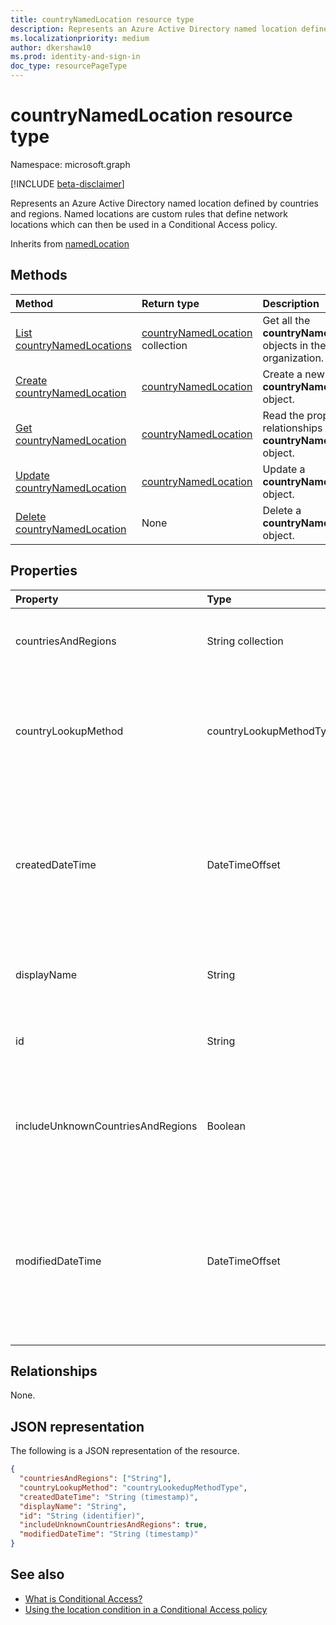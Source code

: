```yaml
---
title: countryNamedLocation resource type
description: Represents an Azure Active Directory named location defined by countries and regions. Named locations are custom rules that define network locations which can then be used in a Conditional Access policy.
ms.localizationpriority: medium
author: dkershaw10
ms.prod: identity-and-sign-in
doc_type: resourcePageType
---
```


# countryNamedLocation resource type

Namespace: microsoft.graph

[!INCLUDE [beta-disclaimer](../../includes/beta-disclaimer.md)]

Represents an Azure Active Directory named location defined by countries and regions. Named locations are custom rules that define network locations which can then be used in a Conditional Access policy.

Inherits from [namedLocation](../resources/namedLocation.md)

## Methods

| Method                                                                             | Return type                                                | Description                                                                 |
| :--------------------------------------------------------------------------------- | :--------------------------------------------------------- | :-------------------------------------------------------------------------- |
| [List countryNamedLocations](../api/conditionalaccessroot-list-namedlocations.md)  | [countryNamedLocation](countryNamedLocation.md) collection | Get all the **countryNamedLocation** objects in the organization.           |
| [Create countryNamedLocation](../api/conditionalaccessroot-post-namedlocations.md) | [countryNamedLocation](countryNamedLocation.md)            | Create a new **countryNamedLocation** object.                               |
| [Get countryNamedLocation](../api/countrynamedlocation-get.md)                     | [countryNamedLocation](countrynamedlocation.md)            | Read the properties and relationships of a **countryNamedLocation** object. |
| [Update countryNamedLocation](../api/countrynamedlocation-update.md)               | [countryNamedLocation](countrynamedlocation.md)            | Update a **countryNamedLocation** object.                                   |
| [Delete countryNamedLocation](../api/countrynamedlocation-delete.md)               | None                                                       | Delete a **countryNamedLocation** object.                                   |

## Properties

| Property                          | Type                    | Description                                                                                                                                                                                                                                                              |
| :-------------------------------- | :---------------------- | :----------------------------------------------------------------------------------------------------------------------------------------------------------------------------------------------------------------------------------------------------------------------- |
| countriesAndRegions               | String collection       | List of countries and/or regions in two-letter format specified by ISO 3166-2.                                                                                                                                                                                           |
| countryLookupMethod               | countryLookupMethodType | Determines what method is used to decide which country the user is located in. Possible values are `clientIpAddress` (default) and `authenticatorAppGps`.                                                                                                                |
| createdDateTime                   | DateTimeOffset          | The Timestamp type represents creation date and time of the location using ISO 8601 format and is always in UTC time. For example, midnight UTC on Jan 1, 2014 is `2014-01-01T00:00:00Z`. Read-only. Inherited from [namedLocation](../resources/namedLocation.md).      |
| displayName                       | String                  | Human-readable name of the location. Required. Inherited from [namedLocation](../resources/namedLocation.md).                                                                                                                                                            |
| id                                | String                  | Identifier of a namedLocation object. Read-only. Inherited from [namedLocation](../resources/namedLocation.md).                                                                                                                                                          |
| includeUnknownCountriesAndRegions | Boolean                 | `true` if IP addresses that don't map to a country or region should be included in the named location. Optional. Default value is `false`.                                                                                                                               |
| modifiedDateTime                  | DateTimeOffset          | The Timestamp type represents last modified date and time of the location using ISO 8601 format and is always in UTC time. For example, midnight UTC on Jan 1, 2014 is `2014-01-01T00:00:00Z`. Read-only. Inherited from [namedLocation](../resources/namedLocation.md). |

## Relationships

None.

## JSON representation

The following is a JSON representation of the resource.

<!-- {
  "blockType": "resource",
  "optionalProperties": [

  ],
  "@odata.type": "microsoft.graph.countryNamedLocation"
}-->

```json
{
  "countriesAndRegions": ["String"],
  "countryLookupMethod": "countryLookedupMethodType",
  "createdDateTime": "String (timestamp)",
  "displayName": "String",
  "id": "String (identifier)",
  "includeUnknownCountriesAndRegions": true,
  "modifiedDateTime": "String (timestamp)"
}
```

## See also

+ [What is Conditional Access?](/azure/active-directory/conditional-access/overview)
+ [Using the location condition in a Conditional Access policy](/azure/active-directory/conditional-access/location-condition)

<!-- uuid: 16cd6b66-4b1a-43a1-adaf-3a886856ed98
2019-02-04 14:57:30 UTC -->

<!-- {
  "type": "#page.annotation",
  "description": "countryNamedLocation resource",
  "keywords": "",
  "section": "documentation",
  "tocPath": ""
}-->
